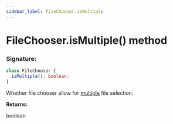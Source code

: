 ```yaml
---
sidebar_label: FileChooser.isMultiple
---
```


# FileChooser.isMultiple() method

### Signature:

```typescript
class FileChooser {
  isMultiple(): boolean;
}
```

Whether file chooser allow for [multiple](https://developer.mozilla.org/en-US/docs/Web/HTML/Element/input/file#attr-multiple) file selection.

**Returns:**

boolean
